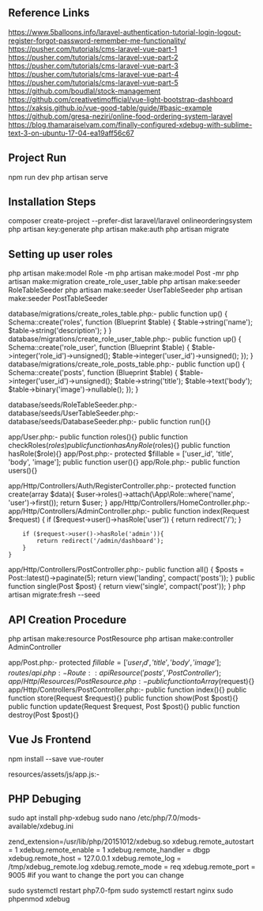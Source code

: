 ## Reference Links
https://www.5balloons.info/laravel-authentication-tutorial-login-logout-register-forgot-password-remember-me-functionality/
https://pusher.com/tutorials/cms-laravel-vue-part-1
https://pusher.com/tutorials/cms-laravel-vue-part-2
https://pusher.com/tutorials/cms-laravel-vue-part-3
https://pusher.com/tutorials/cms-laravel-vue-part-4
https://pusher.com/tutorials/cms-laravel-vue-part-5
https://github.com/boudlal/stock-management
https://github.com/creativetimofficial/vue-light-bootstrap-dashboard
https://xaksis.github.io/vue-good-table/guide/#basic-example
https://github.com/gresa-neziri/online-food-ordering-system-laravel
https://blog.thamaraiselvam.com/finally-configured-xdebug-with-sublime-text-3-on-ubuntu-17-04-ea19aff56c67

## Project Run
npm run dev
php artisan serve

## Installation Steps
composer create-project --prefer-dist laravel/laravel onlineorderingsystem
php artisan key:generate
php artisan make:auth
php artisan migrate

## Setting up user roles
php artisan make:model Role -m
php artisan make:model Post -mr
php artisan make:migration create_role_user_table
php artisan make:seeder RoleTableSeeder
php artisan make:seeder UserTableSeeder
php artisan make:seeder PostTableSeeder

database/migrations/create_roles_table.php:-
  public function up()
  {
      Schema::create('roles', function (Blueprint $table) {
        $table->string('name');
        $table->string('description');
      }
  }
database/migrations/create_role_user_table.php:-
  public function up()
  {
      Schema::create('role_user', function (Blueprint $table) {
          $table->integer('role_id')->unsigned();
          $table->integer('user_id')->unsigned();
      });
  }
database/migrations/create_role_posts_table.php:-
public function up()
{
    Schema::create('posts', function (Blueprint $table) {
      $table->integer('user_id')->unsigned();
      $table->string('title');
      $table->text('body');
      $table->binary('image')->nullable();
    });
}

database/seeds/RoleTableSeeder.php:-
database/seeds/UserTableSeeder.php:-
database/seeds/DatabaseSeeder.php:-
  public function run(){}

app/User.php:-
  public function roles(){}
  public function checkRoles($roles){}
  public function hasAnyRole($roles){}
  public function hasRole($role){}
app/Post.php:-
  protected $fillable = ['user_id', 'title', 'body', 'image'];
  public function user(){}
app/Role.php:-
  public function users(){}

app/Http/Controllers/Auth/RegisterController.php:-
  protected function create(array $data){
    $user->roles()->attach(\App\Role::where('name', 'user')->first());
    return $user;
  }
app/Http/Controllers/HomeController.php:-
app/Http/Controllers/AdminController.php:-
  public function index(Request $request)
    {
        if ($request->user()->hasRole('user')) {
            return redirect('/');
        }

        if ($request->user()->hasRole('admin')){
            return redirect('/admin/dashboard');
        }
    }
app/Http/Controllers/PostController.php:-
  public function all()
  {
      $posts = Post::latest()->paginate(5);
      return view('landing', compact('posts'));
  }
  public function single(Post $post)
  {
      return view('single', compact('post'));
  }
php artisan migrate:fresh --seed

## API Creation Procedure
php artisan make:resource PostResource
php artisan make:controller AdminController

app/Post.php:-
   protected $fillable = ['user_id', 'title', 'body', 'image'];
routes/api.php:-
   Route::apiResource('posts', 'PostController');
app/Http/Resources/PostResource.php:-
  public function toArray($request){}
app/Http/Controllers/PostController.php:-
  public function index(){}
  public function store(Request $request){}
  public function show(Post $post){}
  public function update(Request $request, Post $post){}
  public function destroy(Post $post){}

## Vue Js Frontend
  npm install --save vue-router

  resources/assets/js/app.js:-

## PHP Debuging
  sudo apt install php-xdebug
  sudo nano /etc/php/7.0/mods-available/xdebug.ini

  zend_extension=/usr/lib/php/20151012/xdebug.so
  xdebug.remote_autostart = 1
  xdebug.remote_enable = 1
  xdebug.remote_handler = dbgp
  xdebug.remote_host = 127.0.0.1
  xdebug.remote_log = /tmp/xdebug_remote.log
  xdebug.remote_mode = req
  xdebug.remote_port = 9005 #if you want to change the port you can change

  sudo systemctl restart php7.0-fpm
  sudo systemctl restart nginx
  sudo phpenmod xdebug
